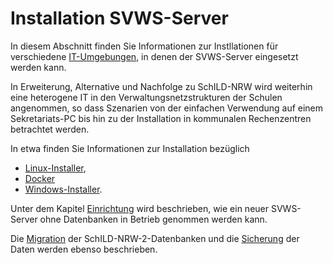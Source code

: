 # Installation SVWS-Server

In diesem Abschnitt finden Sie Informationen zur Instllationen für verschiedene [IT-Umgebungen](./IT-Umgebungen/), in denen der SVWS-Server eingesetzt werden kann.

In Erweiterung, Alternative und Nachfolge zu SchILD-NRW wird weiterhin eine heterogene  IT in den Verwaltungsnetzstrukturen der Schulen angenommen, so dass Szenarien von der einfachen Verwendung auf einem Sekretariats-PC bis hin zu der Installation in kommunalen Rechenzentren betrachtet werden.

In etwa finden Sie Informationen zur Installation bezüglich
* [Linux-Installer](./Linux-Installer/),
* [Docker](./Docker/)
* [Windows-Installer](./Windows-Installer/).

Unter dem Kapitel [Einrichtung](./Einrichtung/) wird beschrieben, wie ein neuer SVWS-Server ohne Datenbanken in Betrieb genommen werden kann.

Die [Migration](./Datenmigration/) der SchILD-NRW-2-Datenbanken und die [Sicherung](./Datensicherung/) der Daten werden ebenso beschrieben. 
